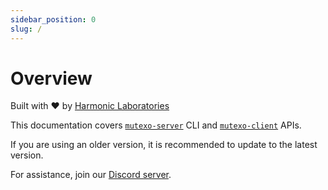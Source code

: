 ```yaml
---
sidebar_position: 0
slug: /
---
```


# Overview

Built with ❤️ by [Harmonic Laboratories](https://www.harmoniclabs.tech/)

This documentation covers [`mutexo-server`](./server/getting-started.md) CLI and [`mutexo-client`](./client/getting-started.md) APIs.

If you are using an older version, it is recommended to update to the latest version. 

For assistance, join our [Discord server](https://discord.gg/CGKNcG7ade).